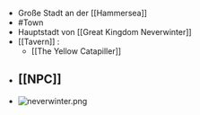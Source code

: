 - Große Stadt an der [[Hammersea]]
- #Town
- Hauptstadt von [[Great Kingdom Neverwinter]]
- [[Tavern]] :
	- [[The Yellow Catapiller]]
- [[NPC]]
	-
- ![neverwinter.png](../assets/neverwinter_1728047649096_0.png)